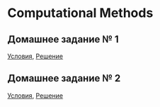 # Computational Methods

## Домашнее задание № 1

[Условия](homework-1/tasks.pdf), [Решение](homework-1)

## Домашнее задание № 2

[Условия](homework-2/tasks.pdf), [Решение](homework-2)